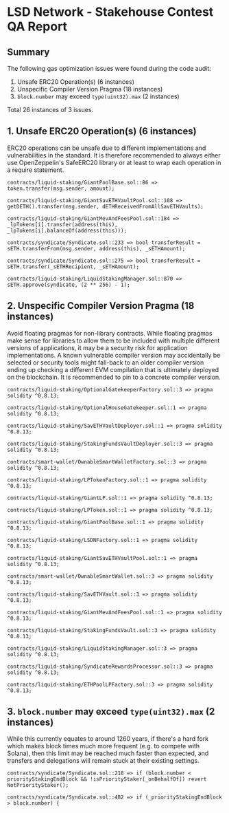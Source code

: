 # LSD Network - Stakehouse Contest QA Report

## Summary

The following gas optimization issues were found during the code audit:

1. Unsafe ERC20 Operation(s) (6 instances)
2. Unspecific Compiler Version Pragma (18 instances)
3. `block.number` may exceed `type(uint32).max` (2 instances)

Total 26 instances of 3 issues.

## 1. Unsafe ERC20 Operation(s) (6 instances)

ERC20 operations can be unsafe due to different implementations and vulnerabilities in the standard. It is therefore recommended to always either use OpenZeppelin's SafeERC20 library or at least to wrap each operation in a require statement.

```solidity
contracts/liquid-staking/GiantPoolBase.sol::86 => token.transfer(msg.sender, amount);

contracts/liquid-staking/GiantSavETHVaultPool.sol::108 => getDETH().transfer(msg.sender, dETHReceivedFromAllSavETHVaults);

contracts/liquid-staking/GiantMevAndFeesPool.sol::184 => _lpTokens[i].transfer(address(this), _lpTokens[i].balanceOf(address(this)));

contracts/syndicate/Syndicate.sol::233 => bool transferResult = sETH.transferFrom(msg.sender, address(this), _sETHAmount);

contracts/syndicate/Syndicate.sol::275 => bool transferResult = sETH.transfer(_sETHRecipient, _sETHAmount);

contracts/liquid-staking/LiquidStakingManager.sol::870 => sETH.approve(syndicate, (2 ** 256) - 1);
```

## 2. Unspecific Compiler Version Pragma (18 instances)

Avoid floating pragmas for non-library contracts. While floating pragmas make sense for libraries to allow them to be included with multiple different versions of applications, it may be a security risk for application implementations. A known vulnerable compiler version may accidentally be selected or security tools might fall-back to an older compiler version ending up checking a different EVM compilation that is ultimately deployed on the blockchain. It is recommended to pin to a concrete compiler version.

```solidity
contracts/liquid-staking/OptionalGatekeeperFactory.sol::3 => pragma solidity ^0.8.13;

contracts/liquid-staking/OptionalHouseGatekeeper.sol::1 => pragma solidity ^0.8.13;

contracts/liquid-staking/SavETHVaultDeployer.sol::1 => pragma solidity ^0.8.13;

contracts/liquid-staking/StakingFundsVaultDeployer.sol::3 => pragma solidity ^0.8.13;

contracts/smart-wallet/OwnableSmartWalletFactory.sol::3 => pragma solidity ^0.8.13;

contracts/liquid-staking/LPTokenFactory.sol::1 => pragma solidity ^0.8.13;

contracts/liquid-staking/GiantLP.sol::1 => pragma solidity ^0.8.13;

contracts/liquid-staking/LPToken.sol::1 => pragma solidity ^0.8.13;

contracts/liquid-staking/GiantPoolBase.sol::1 => pragma solidity ^0.8.13;

contracts/liquid-staking/LSDNFactory.sol::1 => pragma solidity ^0.8.13;

contracts/liquid-staking/GiantSavETHVaultPool.sol::1 => pragma solidity ^0.8.13;

contracts/smart-wallet/OwnableSmartWallet.sol::3 => pragma solidity ^0.8.13;

contracts/liquid-staking/SavETHVault.sol::3 => pragma solidity ^0.8.13;

contracts/liquid-staking/GiantMevAndFeesPool.sol::1 => pragma solidity ^0.8.13;

contracts/liquid-staking/StakingFundsVault.sol::3 => pragma solidity ^0.8.13;

contracts/liquid-staking/LiquidStakingManager.sol::3 => pragma solidity ^0.8.13;

contracts/liquid-staking/SyndicateRewardsProcessor.sol::3 => pragma solidity ^0.8.13;

contracts/liquid-staking/ETHPoolLPFactory.sol::3 => pragma solidity ^0.8.13;
```

## 3. `block.number` may exceed `type(uint32).max` (2 instances)

While this currently equates to around 1260 years, if there's a hard fork which makes block times much more frequent (e.g. to compete with Solana), then this limit may be reached much faster than expected, and transfers and delegations will remain stuck at their existing settings.

```solidity
contracts/syndicate/Syndicate.sol::218 => if (block.number < priorityStakingEndBlock && !isPriorityStaker[_onBehalfOf]) revert NotPriorityStaker();

contracts/syndicate/Syndicate.sol::482 => if (_priorityStakingEndBlock > block.number) {
```

